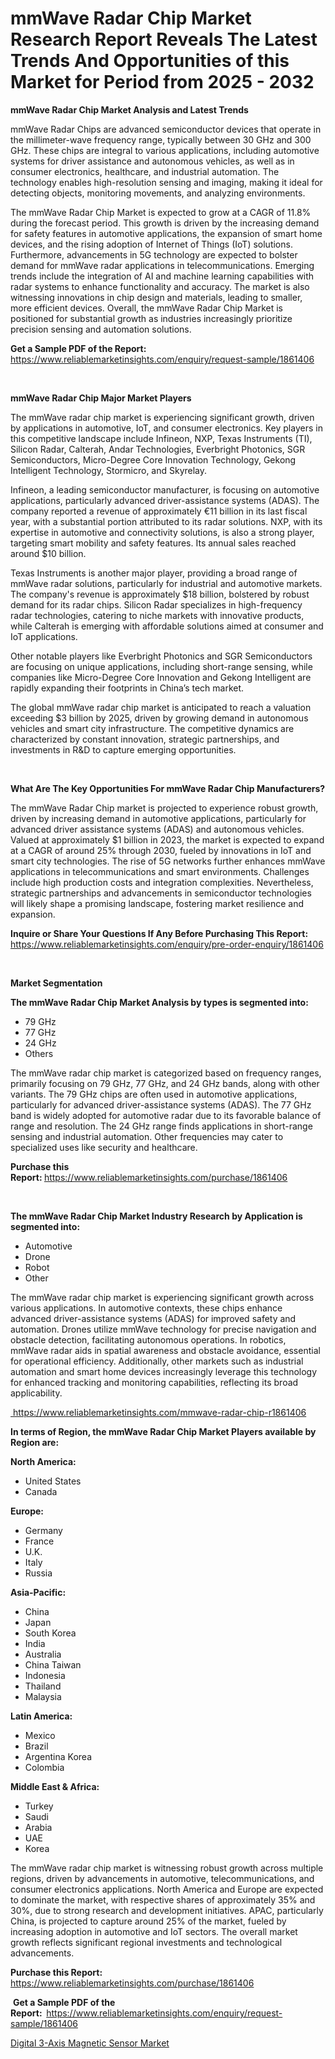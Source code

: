 <p><h1>mmWave Radar Chip Market Research Report Reveals The Latest Trends And Opportunities of this Market for Period from 2025 - 2032</h1></p><p><strong>mmWave Radar Chip Market Analysis and Latest Trends</strong></p>
<p><p>mmWave Radar Chips are advanced semiconductor devices that operate in the millimeter-wave frequency range, typically between 30 GHz and 300 GHz. These chips are integral to various applications, including automotive systems for driver assistance and autonomous vehicles, as well as in consumer electronics, healthcare, and industrial automation. The technology enables high-resolution sensing and imaging, making it ideal for detecting objects, monitoring movements, and analyzing environments.</p><p>The mmWave Radar Chip Market is expected to grow at a CAGR of 11.8% during the forecast period. This growth is driven by the increasing demand for safety features in automotive applications, the expansion of smart home devices, and the rising adoption of Internet of Things (IoT) solutions. Furthermore, advancements in 5G technology are expected to bolster demand for mmWave radar applications in telecommunications. Emerging trends include the integration of AI and machine learning capabilities with radar systems to enhance functionality and accuracy. The market is also witnessing innovations in chip design and materials, leading to smaller, more efficient devices. Overall, the mmWave Radar Chip Market is positioned for substantial growth as industries increasingly prioritize precision sensing and automation solutions.</p></p>
<p><strong>Get a Sample PDF of the Report:&nbsp;</strong> <a href="https://www.reliablemarketinsights.com/enquiry/request-sample/1861406?utm_campaign=2443&utm_medium=2&utm_source=Github&utm_content=ia&utm_term=13022025&utm_id=mmwave-radar-chip">https://www.reliablemarketinsights.com/enquiry/request-sample/1861406</a></p>
<p>&nbsp;</p>
<p><strong>mmWave Radar Chip Major Market Players</strong></p>
<p><p>The mmWave radar chip market is experiencing significant growth, driven by applications in automotive, IoT, and consumer electronics. Key players in this competitive landscape include Infineon, NXP, Texas Instruments (TI), Silicon Radar, Calterah, Andar Technologies, Everbright Photonics, SGR Semiconductors, Micro-Degree Core Innovation Technology, Gekong Intelligent Technology, Stormicro, and Skyrelay.</p><p>Infineon, a leading semiconductor manufacturer, is focusing on automotive applications, particularly advanced driver-assistance systems (ADAS). The company reported a revenue of approximately €11 billion in its last fiscal year, with a substantial portion attributed to its radar solutions. NXP, with its expertise in automotive and connectivity solutions, is also a strong player, targeting smart mobility and safety features. Its annual sales reached around $10 billion.</p><p>Texas Instruments is another major player, providing a broad range of mmWave radar solutions, particularly for industrial and automotive markets. The company's revenue is approximately $18 billion, bolstered by robust demand for its radar chips. Silicon Radar specializes in high-frequency radar technologies, catering to niche markets with innovative products, while Calterah is emerging with affordable solutions aimed at consumer and IoT applications.</p><p>Other notable players like Everbright Photonics and SGR Semiconductors are focusing on unique applications, including short-range sensing, while companies like Micro-Degree Core Innovation and Gekong Intelligent are rapidly expanding their footprints in China’s tech market.</p><p>The global mmWave radar chip market is anticipated to reach a valuation exceeding $3 billion by 2025, driven by growing demand in autonomous vehicles and smart city infrastructure. The competitive dynamics are characterized by constant innovation, strategic partnerships, and investments in R&D to capture emerging opportunities.</p></p>
<p>&nbsp;</p>
<p><strong>What Are The Key Opportunities For mmWave Radar Chip Manufacturers?</strong></p>
<p><p>The mmWave Radar Chip market is projected to experience robust growth, driven by increasing demand in automotive applications, particularly for advanced driver assistance systems (ADAS) and autonomous vehicles. Valued at approximately $1 billion in 2023, the market is expected to expand at a CAGR of around 25% through 2030, fueled by innovations in IoT and smart city technologies. The rise of 5G networks further enhances mmWave applications in telecommunications and smart environments. Challenges include high production costs and integration complexities. Nevertheless, strategic partnerships and advancements in semiconductor technologies will likely shape a promising landscape, fostering market resilience and expansion.</p></p>
<p><strong>Inquire or Share Your Questions If Any Before Purchasing This Report:</strong> <a href="https://www.reliablemarketinsights.com/enquiry/pre-order-enquiry/1861406?utm_campaign=2443&utm_medium=2&utm_source=Github&utm_content=ia&utm_term=13022025&utm_id=mmwave-radar-chip">https://www.reliablemarketinsights.com/enquiry/pre-order-enquiry/1861406</a></p>
<p>&nbsp;</p>
<p><strong>Market Segmentation</strong></p>
<p><strong>The mmWave Radar Chip Market Analysis by types is segmented into:</strong></p>
<p><ul><li>79 GHz</li><li>77 GHz</li><li>24 GHz</li><li>Others</li></ul></p>
<p><p>The mmWave radar chip market is categorized based on frequency ranges, primarily focusing on 79 GHz, 77 GHz, and 24 GHz bands, along with other variants. The 79 GHz chips are often used in automotive applications, particularly for advanced driver-assistance systems (ADAS). The 77 GHz band is widely adopted for automotive radar due to its favorable balance of range and resolution. The 24 GHz range finds applications in short-range sensing and industrial automation. Other frequencies may cater to specialized uses like security and healthcare.</p></p>
<p><strong>Purchase this Report:&nbsp;</strong><a href="https://www.reliablemarketinsights.com/purchase/1861406?utm_campaign=2443&utm_medium=2&utm_source=Github&utm_content=ia&utm_term=13022025&utm_id=mmwave-radar-chip">https://www.reliablemarketinsights.com/purchase/1861406</a></p>
<p>&nbsp;</p>
<p><strong>The mmWave Radar Chip Market Industry Research by Application is segmented into:</strong></p>
<p><ul><li>Automotive</li><li>Drone</li><li>Robot</li><li>Other</li></ul></p>
<p><p>The mmWave radar chip market is experiencing significant growth across various applications. In automotive contexts, these chips enhance advanced driver-assistance systems (ADAS) for improved safety and automation. Drones utilize mmWave technology for precise navigation and obstacle detection, facilitating autonomous operations. In robotics, mmWave radar aids in spatial awareness and obstacle avoidance, essential for operational efficiency. Additionally, other markets such as industrial automation and smart home devices increasingly leverage this technology for enhanced tracking and monitoring capabilities, reflecting its broad applicability.</p></p>
<p><a href="https://www.reliablemarketinsights.com/mmwave-radar-chip-r1861406?utm_campaign=2443&utm_medium=2&utm_source=Github&utm_content=ia&utm_term=13022025&utm_id=mmwave-radar-chip">&nbsp;https://www.reliablemarketinsights.com/mmwave-radar-chip-r1861406</a></p>
<p><strong>In terms of Region, the mmWave Radar Chip Market Players available by Region are:</strong></p>
<p>
    <p> <strong> North America: </strong>
        <ul>
            <li>United States</li>
            <li>Canada</li>
        </ul>
        </p> 
    <p> <strong> Europe: </strong>
        <ul>
            <li>Germany</li>
            <li>France</li>
            <li>U.K.</li>
            <li>Italy</li>
            <li>Russia</li>
        </ul>
        </p> 
    <p> <strong> Asia-Pacific: </strong>
        <ul>
            <li>China</li>
            <li>Japan</li>
            <li>South Korea</li>
            <li>India</li>
            <li>Australia</li>
            <li>China Taiwan</li>
            <li>Indonesia</li>
            <li>Thailand</li>
            <li>Malaysia</li>
        </ul>
        </p> 
    <p> <strong> Latin America: </strong>
        <ul>
            <li>Mexico</li>
            <li>Brazil</li>
            <li>Argentina Korea</li>
            <li>Colombia</li>
        </ul>
        </p> 
    <p> <strong> Middle East & Africa: </strong>
        <ul>
            <li>Turkey</li>
            <li>Saudi</li>
            <li>Arabia</li>
            <li>UAE</li>
            <li>Korea</li>
        </ul>
    </p>
    </p>
<p><p>The mmWave radar chip market is witnessing robust growth across multiple regions, driven by advancements in automotive, telecommunications, and consumer electronics applications. North America and Europe are expected to dominate the market, with respective shares of approximately 35% and 30%, due to strong research and development initiatives. APAC, particularly China, is projected to capture around 25% of the market, fueled by increasing adoption in automotive and IoT sectors. The overall market growth reflects significant regional investments and technological advancements.</p></p>
<p><strong>Purchase this Report: </strong><a href="https://www.reliablemarketinsights.com/purchase/1861406?utm_campaign=2443&utm_medium=2&utm_source=Github&utm_content=ia&utm_term=13022025&utm_id=mmwave-radar-chip">https://www.reliablemarketinsights.com/purchase/1861406</a></p>
<p>&nbsp;<strong>Get a Sample PDF of the Report:&nbsp;&nbsp;</strong><a href="https://www.reliablemarketinsights.com/enquiry/request-sample/1861406?utm_campaign=2443&utm_medium=2&utm_source=Github&utm_content=ia&utm_term=13022025&utm_id=mmwave-radar-chip">https://www.reliablemarketinsights.com/enquiry/request-sample/1861406</a></p>
<p><strong></strong></p>
<p><p><a href="https://github.com/bornergabrielle89/Market-Research-Report-List-1/blob/main/digital-3-axis-magnetic-sensor-market.md?utm_campaign=2443&utm_medium=2&utm_source=Github&utm_content=ia&utm_term=13022025&utm_id=mmwave-radar-chip">Digital 3-Axis Magnetic Sensor Market</a></p></p>